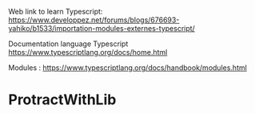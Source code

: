 Web link to learn Typescript:
    https://www.developpez.net/forums/blogs/676693-yahiko/b1533/importation-modules-externes-typescript/


Documentation language Typescript
    https://www.typescriptlang.org/docs/home.html

Modules :
    https://www.typescriptlang.org/docs/handbook/modules.html
# ProtractWithLib
